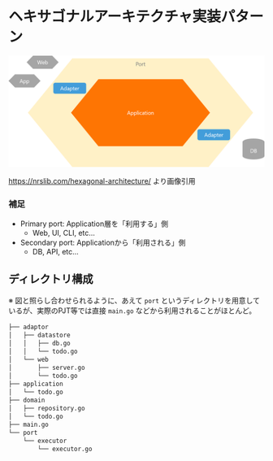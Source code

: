 # ヘキサゴナルアーキテクチャ実装パターン

![hexagonal.png](hexagonal.png)

https://nrslib.com/hexagonal-architecture/ より画像引用

### 補足
- Primary port: Application層を「利用する」側
  - Web, UI, CLI, etc... 
- Secondary port: Applicationから「利用される」側
  - DB, API, etc...

## ディレクトリ構成

※ 図と照らし合わせられるように、あえて `port` というディレクトリを用意しているが、実際のPJT等では直接 `main.go` などから利用されることがほとんど。

```shell
├── adaptor
│   ├── datastore
│   │   ├── db.go
│   │   └── todo.go
│   └── web
│       ├── server.go
│       └── todo.go
├── application
│   └── todo.go
├── domain
│   ├── repository.go
│   └── todo.go
├── main.go
└── port
    └── executor
        └── executor.go
```
